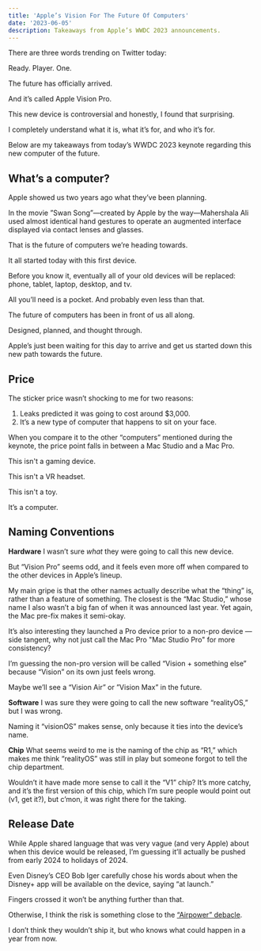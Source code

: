 ```yaml
---
title: 'Apple’s Vision For The Future Of Computers'
date: '2023-06-05'
description: Takeaways from Apple’s WWDC 2023 announcements. 
---
```


There are three words trending on Twitter today:

Ready. Player. One.

The future has officially arrived.

And it’s called Apple Vision Pro.

This new device is controversial and honestly, I found that surprising.

I completely understand what it is, what it’s for, and who it’s for.

Below are my takeaways from today’s WWDC 2023 keynote regarding this new computer of the future.

## What’s a computer?

Apple showed us two years ago what they’ve been planning.

In the movie ”Swan Song”—created by Apple by the way—Mahershala Ali used almost identical hand gestures to operate an augmented interface displayed via contact lenses and glasses.

That is the future of computers we’re heading towards.

It all started today with this first device.

Before you know it, eventually all of your old devices will be replaced: phone, tablet, laptop, desktop, and tv.
 
All you’ll need is a pocket. And probably even less than that.

The future of computers has been in front of us all along.

Designed, planned, and thought through.

Apple’s just been waiting for this day to arrive and get us started down this new path towards the future.

## Price

The sticker price wasn’t shocking to me for two reasons:

1. Leaks predicted it was going to cost around $3,000.
2. It’s a new type of computer that happens to sit on your face.

When you compare it to the other “computers” mentioned during the keynote, the price point falls in between a Mac Studio and a Mac Pro.

This isn't a gaming device.

This isn't a VR headset.

This isn't a toy.

It’s a computer.

## Naming Conventions

**Hardware**
I wasn’t sure _what_ they were going to call this new device.

But “Vision Pro” seems odd, and it feels even more off when compared to the other devices in Apple’s lineup.

My main gripe is that the other names actually describe what the  “thing” is, rather than a feature of something. The closest is the “Mac Studio,” whose name I also wasn’t a big fan of when it was announced last year. Yet again, the Mac pre-fix makes it semi-okay. 

It’s also interesting they launched a Pro device prior to a non-pro device — side tangent, why not just call the Mac Pro "Mac Studio Pro" for more consistency? 

I’m guessing the non-pro version will be called “Vision + something else” because “Vision” on its own just feels wrong.

Maybe we’ll see a “Vision Air” or ”Vision Max” in the future.

**Software**
I was sure they were going to call the new software “realityOS,” but I was wrong.

Naming it “visionOS” makes sense, only because it ties into the device’s name.

**Chip**
What seems weird to me is the naming of the chip as “R1,” which makes me think “realityOS” was still in play but someone forgot to tell the chip department.

Wouldn’t it have made more sense to call it the “V1” chip? It’s more catchy, and it’s the first version of this chip, which I’m sure people would point out (v1, get it?), but c’mon, it was right there for the taking.

## Release Date

While Apple shared language that was very vague (and very Apple) about when this device would be released, I’m guessing it’ll actually be pushed from early 2024 to holidays of 2024.

Even Disney’s CEO Bob Iger carefully chose his words about when the Disney+ app will be available on the device, saying “at launch.”

Fingers crossed it won’t be anything further than that.

Otherwise, I think the risk is something close to the [“Airpower” debacle](https://www.theverge.com/2021/8/5/22611234/apple-airpower-wireless-charger-working-prototype).

I don’t think they wouldn’t ship it, but who knows what could happen in a year from now.